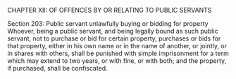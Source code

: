 CHAPTER XII: OF OFFENCES BY OR RELATING TO PUBLIC SERVANTS

Section 203: Public servant unlawfully buying or bidding for property
Whoever, being a public servant, and being legally bound as such public servant, not to purchase or bid for certain property, purchases or bids for that property, either in his own name or in the name of another, or jointly, or in shares with others, shall be punished with simple imprisonment for a term which may extend to two years, or with fine, or with both; and the property, if purchased, shall be confiscated.

